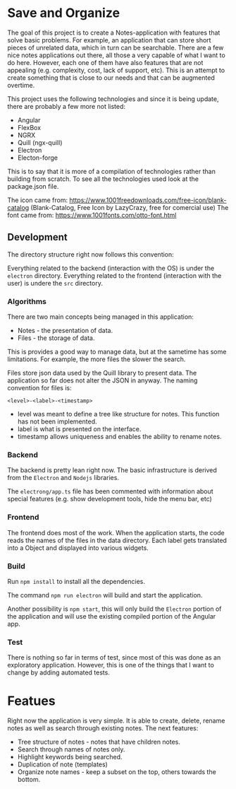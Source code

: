 # Save and Organize

The goal of this project is to create a Notes-application with features that solve basic problems. For example, an application that can store short pieces of unrelated data, which in turn can be searchable.  There are a few nice notes applications out there, all those a very capable of what I want to do here. However, each one of them have also features that are not appealing (e.g. complexity, cost, lack of support, etc). This is an attempt to create something that is close to our needs and that can be augmented overtime.

This project uses the following technologies and since it is being update, there are probably a few more not listed:
- Angular 
- FlexBox
- NGRX
- Quill (ngx-quill)
- Electron
- Electon-forge

This is to say that it is more of a compilation of technologies rather than building from scratch. To see all the technologies used look at the package.json file.

The icon came from: https://www.1001freedownloads.com/free-icon/blank-catalog (Blank-Catalog, Free Icon by LazyCrazy, free for comercial use)
The font came from: https://www.1001fonts.com/otto-font.html

## Development 

The directory structure right now follows this convention:

Everything related to the backend (interaction with the OS) is under the `electron` directory. 
Everything related to the frontend (interaction with the user) is undere the `src` directory.

### Algorithms

There are two main concepts being managed in this application: 
- Notes - the presentation of data.
- Files - the storage of data.
 
 This is provides a good way to manage data, but at the sametime has some limitations. For example, the more files the slower the search. 

 Files store json data used by the Quill library to present data. The application so far does not alter the JSON in anyway. 
 The naming convention for files is: 
 
 `<level>-<label>-<timestamp>`

- level was meant to define a tree like structure for notes. This function has not been implemented. 
- label is what is presented on the interface. 
- timestamp allows uniqueness and enables the ability to rename notes. 

### Backend

The backend is pretty lean right now. The basic infrastructure is derived from the `Electron` and `Nodejs` libraries.

The `electrong/app.ts` file has been commented with information about special features (e.g. show development tools, hide the menu bar, etc)

### Frontend

The frontend does most of the work. When the application starts, the code reads the names of the files in the data directory. Each label gets translated into a Object and displayed into various widgets. 

### Build

Run `npm install` to install all the dependencies. 

The command `npm run electron` will build and start the application. 

Another possibility is `npm start`, this will only build the `Electron` portion of the application and will use the existing compiled portion of the Angular app. 

### Test

There is nothing so far in terms of test, since most of this was done as an exploratory application. However, this is one of the things that I want to change by adding automated tests. 

# Featues

Right now the application is very simple. It is able to create, delete, rename notes as well as search through existing notes. 
The next features:
- Tree structure of notes - notes that have children notes.
- Search through names of notes only. 
- Highlight keywords being searched. 
- Duplication of note (templates)
- Organize note names - keep a subset on the top, others towards the bottom. 

